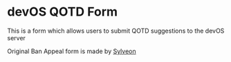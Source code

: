 # devOS QOTD Form

This is a form which allows users to submit QOTD suggestions to the devOS server

Original Ban Appeal form is made by [Sylveon](https://github.com/sylveon)
